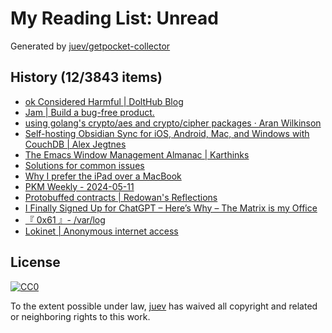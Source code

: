 # My Reading List: Unread

Generated by [juev/getpocket-collector](https://github.com/juev/getpocket-collector)

## History (12/3843 items)

- [ok Considered Harmful | DoltHub Blog](https://www.dolthub.com/blog/2024-05-10-ok-considered-harmful/)
- [Jam | Build a bug-free product.](https://jam.dev)
- [using golang's crypto/aes and crypto/cipher packages · Aran Wilkinson](https://aran.dev/posts/using-golang-crypto-aes-and-crypto-cipher-packages/)
- [Self-hosting Obsidian Sync for iOS, Android, Mac, and Windows with CouchDB | Alex Jegtnes](https://jegtnes.com/blog/self-hosting-obsidian-sync-for-ios-android-mac-and-windows-with-couchdb/)
- [The Emacs Window Management Almanac | Karthinks](https://karthinks.com/software/emacs-window-management-almanac/)
- [Solutions for common issues](https://reddit.com/r/uBlockOrigin/wiki/solutions#wiki_google_login_dialogs_on_various_pages)
- [Why I prefer the iPad over a MacBook](https://arslan.io/2024/05/11/why-i-prefer-the-ipad-over-a-macbook/)
- [PKM Weekly - 2024-05-11](https://pkmweekly.substack.com/p/pkm-weekly-2024-05-11)
- [Protobuffed contracts | Redowan's Reflections](https://rednafi.com/misc/protobuffed_contracts/)
- [I Finally Signed Up for ChatGPT – Here’s Why – The Matrix is my Office](https://liverickson.com/blog/?p=437)
- [『 0x61 』- /var/log](https://x61.ar/log/2024/05/06052024135732-openbsd_desktop.html)
- [Lokinet | Anonymous internet access](https://lokinet.org)

## License

[![CC0](https://mirrors.creativecommons.org/presskit/buttons/88x31/svg/cc-zero.svg)](https://creativecommons.org/publicdomain/zero/1.0/)

To the extent possible under law, [juev](https://github.com/juev) has waived all copyright and related or neighboring rights to this work.
